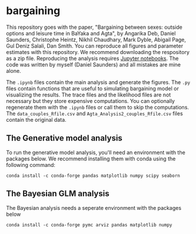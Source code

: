 # bargaining

This repository goes with the paper, "Bargaining between sexes: outside options and leisure time in BaYaka and Agta", by Angarika Deb, Daniel Saunders, Christophe Heintz, Nikhil Chaudhary, Mark Dyble, Abigail Page, Gul Deniz Salali, Dan Smith. You can reproduce all figures and parameter estimates with this repository. We recommend downloading the respository as a zip file. Reproducing the analysis requires [Jupyter notebooks](https://jupyter.org/). The code was written by myself (Daniel Saunders) and all mistakes are mine alone.

The `.ipynb` files contain the main analysis and generate the figures. 
The `.py` files contain functions that are useful to simulating bargaining model or visualizing the results.
The trace files and the likelihood files are not necessary but they store expensive computations. You can optionally regenerate them with the `.ipynb` files or call them to skip the computations.
The `data_couples_Rfile.csv` and `Agta_Analysis2_couples_Rfile.csv` files contain the original data.

## The Generative model analysis

To run the generative model analysis, you'll need an environment with the packages below. We recommend installing them with conda using the following command:

    conda install -c conda-forge pandas matplotlib numpy scipy seaborn

## The Bayesian GLM analysis

The Bayesian analysis needs a seperate environment with the packages below

    conda install -c conda-forge pymc arviz pandas matplotlib numpy
